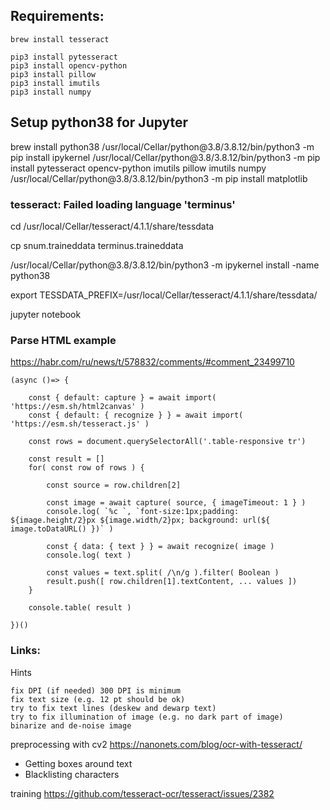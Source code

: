 ## Requirements:

    brew install tesseract

    pip3 install pytesseract
    pip3 install opencv-python
    pip3 install pillow
    pip3 install imutils
    pip3 install numpy

## Setup python38 for Jupyter

brew install python38
/usr/local/Cellar/python\@3.8/3.8.12/bin/python3 -m pip install ipykernel
/usr/local/Cellar/python\@3.8/3.8.12/bin/python3 -m pip install pytesseract opencv-python imutils pillow imutils numpy
/usr/local/Cellar/python\@3.8/3.8.12/bin/python3 -m pip install matplotlib

### tesseract: Failed loading language \'terminus\'

cd /usr/local/Cellar/tesseract/4.1.1/share/tessdata

cp snum.traineddata terminus.traineddata

/usr/local/Cellar/python\@3.8/3.8.12/bin/python3 -m ipykernel install -name python38

export TESSDATA_PREFIX=/usr/local/Cellar/tesseract/4.1.1/share/tessdata/

jupyter notebook

### Parse HTML example

https://habr.com/ru/news/t/578832/comments/#comment_23499710

    (async ()=> {
        
        const { default: capture } = await import( 'https://esm.sh/html2canvas' )
        const { default: { recognize } } = await import( 'https://esm.sh/tesseract.js' )
        
        const rows = document.querySelectorAll('.table-responsive tr')
        
        const result = []
        for( const row of rows ) {
            
            const source = row.children[2]
            
            const image = await capture( source, { imageTimeout: 1 } )
            console.log( `%c `, `font-size:1px;padding: ${image.height/2}px ${image.width/2}px; background: url(${ image.toDataURL() })` )
            
            const { data: { text } } = await recognize( image )
            console.log( text )
            
            const values = text.split( /\n/g ).filter( Boolean )
            result.push([ row.children[1].textContent, ... values ])
        }
        
        console.table( result )
        
    })()

### Links:

Hints

    fix DPI (if needed) 300 DPI is minimum
    fix text size (e.g. 12 pt should be ok)
    try to fix text lines (deskew and dewarp text)
    try to fix illumination of image (e.g. no dark part of image)
    binarize and de-noise image

preprocessing with cv2 https://nanonets.com/blog/ocr-with-tesseract/
+ Getting boxes around text
+ Blacklisting characters

training https://github.com/tesseract-ocr/tesseract/issues/2382